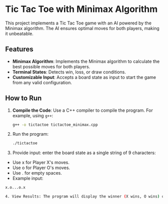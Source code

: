 # Tic Tac Toe with Minimax Algorithm

This project implements a Tic Tac Toe game with an AI powered by the Minimax algorithm. The AI ensures optimal moves for both players, making it unbeatable.

## Features

- **Minimax Algorithm**: Implements the Minimax algorithm to calculate the best possible moves for both players.
- **Terminal States**: Detects win, loss, or draw conditions.
- **Customizable Input**: Accepts a board state as input to start the game from any valid configuration.

## How to Run

1. **Compile the Code**:
   Use a C++ compiler to compile the program. For example, using `g++`:
   ```bash
   g++ -o tictactoe tictactoe_minimax.cpp
2. Run the program:
    ```bash
    ./tictactoe
3. Provide input: enter the board state as a single string of 9 characters:
- Use x for Player X's moves.
- Use o for Player O's moves.
- Use . for empty spaces.
- Example input:
```bash
x.o...o.x

4. View Results: The program will display the winner (X wins, O wins) or Draw if the game ends in a tie.